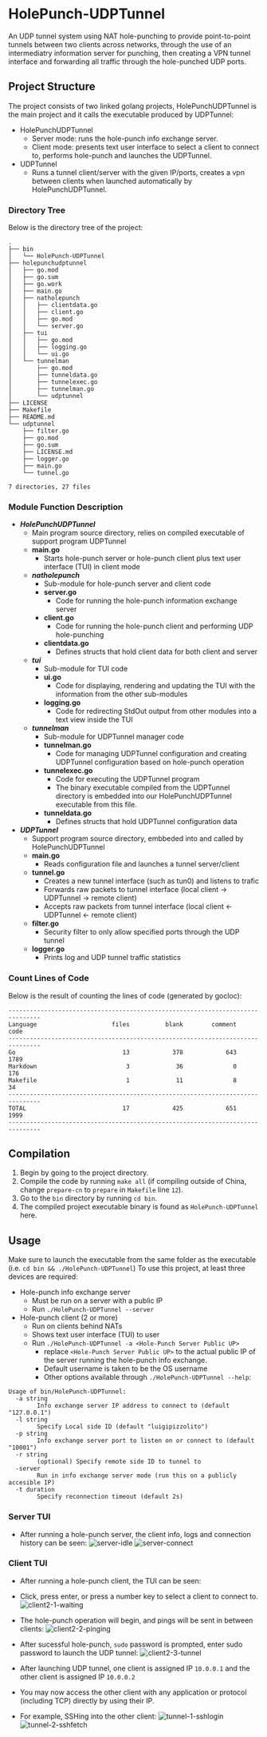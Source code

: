 # HolePunch-UDPTunnel

An UDP tunnel system using NAT hole-punching to provide point-to-point tunnels between two clients across networks, through the use of an intermediatry information server for punching, then creating a VPN tunnel interface and forwarding all traffic through the hole-punched UDP ports.

## Project Structure

The project consists of two linked golang projects, HolePunchUDPTunnel is the main project and it calls the executable produced by UDPTunnel:
- HolePunchUDPTunnel
    - Server mode: runs the hole-punch info exchange server.
    - Client mode: presents text user interface to select a client to connect to, performs hole-punch and launches the UDPTunnel.
- UDPTunnel
    - Runs a tunnel client/server with the given IP/ports, creates a vpn between clients when launched automatically by HolePunchUDPTunnel.

### Directory Tree
Below is the directory tree of the project:

```
.
├── bin
│   └── HolePunch-UDPTunnel
├── holepunchudptunnel
│   ├── go.mod
│   ├── go.sum
│   ├── go.work
│   ├── main.go
│   ├── natholepunch
│   │   ├── clientdata.go
│   │   ├── client.go
│   │   ├── go.mod
│   │   └── server.go
│   ├── tui
│   │   ├── go.mod
│   │   ├── logging.go
│   │   └── ui.go
│   └── tunnelman
│       ├── go.mod
│       ├── tunneldata.go
│       ├── tunnelexec.go
│       ├── tunnelman.go
│       └── udptunnel
├── LICENSE
├── Makefile
├── README.md
└── udptunnel
    ├── filter.go
    ├── go.mod
    ├── go.sum
    ├── LICENSE.md
    ├── logger.go
    ├── main.go
    └── tunnel.go

7 directories, 27 files
```

### Module Function Description
- ***HolePunchUDPTunnel***
    - Main program source directory, relies on compiled executable of support program UDPTunnel
    - **main.go**
        - Starts hole-punch server or hole-punch client plus text user interface (TUI) in client mode
    - ***natholepunch***
        - Sub-module for hole-punch server and client code
        - **server.go**
            - Code for running the hole-punch information exchange server
        - **client.go**
            - Code for running the hole-punch client and performing UDP hole-punching
        - **clientdata.go**
            - Defines structs that hold client data for both client and server
    - ***tui***
        - Sub-module for TUI code
        - **ui.go**
            - Code for displaying, rendering and updating the TUI with the information from the other sub-modules
        - **logging.go**
            - Code for redirecting StdOut output from other modules into a text view inside the TUI
    - ***tunnelman***
        - Sub-module for UDPTunnel manager code
        - **tunnelman.go**
            - Code for managing UDPTunnel configuration and creating UDPTunnel configuration based on hole-punch operation
        - **tunnelexec.go**
            - Code for executing the UDPTunnel program
            - The binary executable compiled from the UDPTunnel directory is embedded into our HolePunchUDPTunnel executable from this file.
        - **tunneldata.go**
            - Defines structs that hold UDPTunnel configuration data
- ***UDPTunnel***
    - Support program source directory, embbeded into and called by HolePunchUDPTunnel
    - **main.go**
        - Reads configuration file and launches a tunnel server/client
    - **tunnel.go**
        - Creates a new tunnel interface (such as tun0) and listens to trafic
        - Forwards raw packets to tunnel interface (local client -> UDPTunnel -> remote client)
        - Accepts raw packets from tunnel interface (local client <- UDPTunnel <- remote client)
    - **filter.go**
        - Security filter to only allow specified ports through the UDP tunnel
    - **logger.go**
        - Prints log and UDP tunnel traffic statistics

### Count Lines of Code

Below is the result of counting the lines of code (generated by gocloc):

```
-------------------------------------------------------------------------------
Language                     files          blank        comment           code
-------------------------------------------------------------------------------
Go                              13            378            643           1789
Markdown                         3             36              0            176
Makefile                         1             11              8             34
-------------------------------------------------------------------------------
TOTAL                           17            425            651           1999
-------------------------------------------------------------------------------
```

## Compilation

1. Begin by going to the project directory.
2. Compile the code by running `make all` (if compiling outside of China, change `prepare-cn` to `prepare` in `Makefile` line `12`).
3. Go to the `bin` directory by running `cd bin`.
4. The compiled project executable binary is found as `HolePunch-UDPTunnel` here.

## Usage

Make sure to launch the executable from the same folder as the executable (i.e. `cd bin && ./HolePunch-UDPTunnel`)
To use this project, at least three devices are required:
- Hole-punch info exchange server
    - Must be run on a server with a public IP
    - Run `./HolePunch-UDPTunnel --server`
- Hole-punch client (2 or more)
    - Run on clients behind NATs
    - Shows text user interface (TUI) to user
    - Run `./HolePunch-UDPTunnel -a <Hole-Punch Server Public UP>`
        - replace `<Hole-Punch Server Public UP>` to the actual public IP of the server running the hole-punch info exchange.
        - Default username is taken to be the OS username
        - Other options available through `./HolePunch-UDPTunnel --help`:
```
Usage of bin/HolePunch-UDPTunnel:
  -a string
        Info exchange server IP address to connect to (default "127.0.0.1")
  -l string
        Specify Local side ID (default "luigipizzolito")
  -p string
        Info exchange server port to listen on or connect to (default "10001")
  -r string
        (optional) Specify remote side ID to tunnel to
  -server
        Run in info exchange server mode (run this on a publicly accesible IP)
  -t duration
        Specify reconnection timeout (default 2s)
```

### Server TUI

- After running a hole-punch server, the client info, logs and connection history can be seen:
![server-idle](https://github.com/Luigi-Pizzolito/HolePunch-UDPTunnel/assets/27804554/54709949-c7f1-403b-b7ed-886b43bcaf71)
![server-connect](https://github.com/Luigi-Pizzolito/HolePunch-UDPTunnel/assets/27804554/0ed5cb64-b9b8-47df-984e-f242b7aaca54)


### Client TUI

- After running a hole-punch client, the TUI can be seen:
- Click, press enter, or press a number key to select a client to connect to.
![client2-1-waiting](https://github.com/Luigi-Pizzolito/HolePunch-UDPTunnel/assets/27804554/cda3ce19-ca8b-494b-b9f7-f698e4c0dec5)

- The hole-punch operation will begin, and pings will be sent in between clients:
![client2-2-pinging](https://github.com/Luigi-Pizzolito/HolePunch-UDPTunnel/assets/27804554/18006ad6-b9ae-455a-b3f7-b1fda30eba39)

- After sucessful hole-punch, `sudo` password is prompted, enter sudo password to launch the UDP tunnel:
![client2-3-tunnel](https://github.com/Luigi-Pizzolito/HolePunch-UDPTunnel/assets/27804554/53158653-da54-44e4-a848-762916df17ee)

- After launching UDP tunnel, one client is assigned IP `10.0.0.1` and the other client is assigned IP `10.0.0.2`
- You may now access the other client with any application or protocol (including TCP) directly by using their IP.
- For example, SSHing into the other client:
![tunnel-1-sshlogin](https://github.com/Luigi-Pizzolito/HolePunch-UDPTunnel/assets/27804554/bc35a492-e984-45d3-ba2c-b86b0269bf58)
![tunnel-2-sshfetch](https://github.com/Luigi-Pizzolito/HolePunch-UDPTunnel/assets/27804554/175caed7-264a-40d5-a3fa-8b659d36662c)